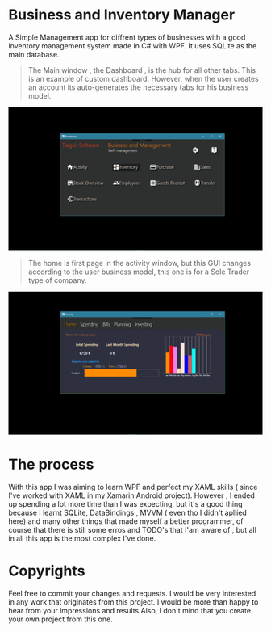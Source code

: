# Business and Inventory Manager
A Simple Management app for diffrent types of businesses with a good inventory management system made in C# with WPF.
It uses SQLite as the main database.


> The Main window , the Dashboard , is the hub for all other tabs. This is an example of custom dashboard. However, when the user
creates an account its auto-generates the necessary tabs for his business model. 

![Dashboard](https://github.com/sikozonpc/Business-And-Inventory-Manager/blob/master/Screenshots/Dashboard.png)

> The home is first page in the activity window, but this GUI changes according to the user business model, this one is for a Sole Trader type of company.

![Home](https://github.com/sikozonpc/Business-And-Inventory-Manager/blob/master/Screenshots/Home.png)


# The process
With this app I was aiming to learn WPF and perfect my XAML skills ( since I've worked with XAML in my Xamarin Android project). However , I ended up spending a lot more time than I was expecting, but it's a good thing because I learnt SQLite, DataBindings , MVVM ( even tho I didn't apllied here) and many other things that made myself a better programmer, of course that there is still some erros and TODO's that I'am aware of , but all in all this app is the most complex I've done.

# Copyrights 
Feel free to commit your changes and requests. I would be very interested in any work that originates from this project. I would be more than happy to hear from your impressions and results.Also,  I don't mind that you create your own project from this one.
